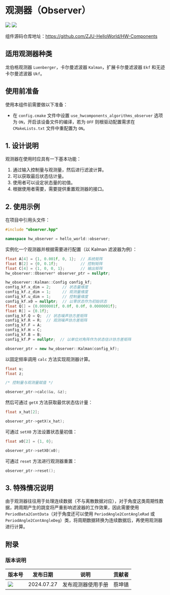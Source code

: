 # 观测器（Observer）

<img src = "https://img.shields.io/badge/version-1.0.0-green"> <sp> <img src = "https://img.shields.io/badge/author-Caikunzhen-lightgrey">

组件源码仓库地址：<https://github.com/ZJU-HelloWorld/HW-Components>

## 适用观测器种类

龙伯格观测器 `Luenberger`，卡尔曼滤波器 `Kalman`，扩展卡尔曼滤波器 `Ekf` 和无迹卡尔曼滤波器 `Ukf`。

## 使用前准备

使用本组件前需要做以下准备：

* 在 `config.cmake` 文件中设置 `use_hwcomponents_algorithms_observer` 选项为 `ON`，开启该设备文件的编译，若为 `OFF` 则根驱动配置需求在 `CMakeLists.txt` 文件中重配置为 `ON`。

## 1. 设计说明

观测器在使用时应具有一下基本功能：

1. 通过输入控制量与观测量，然后进行滤波计算。
2. 可以获取最后状态估计量。
3. 使用者可以设定状态量的初值。
4. 根据使用者需要，需要提供重置观测器的接口。

## 2. 使用示例

在项目中引用头文件：

```cpp
#include "observer.hpp"

namespace hw_observer = hello_world::observer;
```

实例化一个观测器并根据需要进行配置（以 Kalman 滤波器为例）：

```cpp
float A[4] = {1, 0.001f, 0, 1};  // 系统矩阵
float B[2] = {0, 0.1f};          // 控制矩阵
float C[4] = {1, 0, 0, 1};       // 输出矩阵
hw_observer::Observer* observer_ptr = nullptr;

hw_observer::Kalman::Config config_kf;
config_kf.x_dim = 2;     // 状态量维度
config_kf.z_dim = 1;     // 观测量维度
config_kf.u_dim = 1;     // 控制量维度
config_kf.x0 = nullptr;  // 以零状态作为初始状态
float Q[] = {0.0000001f, 0.0f, 0.0f, 0.0000001f};
float R[] = {0.1f};
config_kf.Q = Q;  // 状态噪声协方差矩阵
config_kf.R = R;  // 观测噪声协方差矩阵
config_kf.F = A;
config_kf.H = C;
config_kf.B = B;
config_kf.P = nullptr;  // 以单位对角阵作为状态估计协方差矩阵

observer_ptr = new hw_observer::Kalman(config_kf);
```

以固定频率调用 `calc` 方法实现观测器计算。

```cpp
float u;
float z;

/* 控制量与观测量赋值 */

observer_ptr->calc(&u, &z);
```

然后可通过 `getX` 方法获取最优状态估计量：

```cpp
float x_hat[2];

observer_ptr->getX(x_hat);
```

可通过 `setX0` 方法设置状态量初值：

```cpp
float x0[2] = {1, 0};

observer_ptr->setX0(x0);
```

可通过 `reset` 方法进行观测器重置：

```cpp
observer_ptr->reset();
```

## 3. 特殊情况说明

由于观测器往往用于处理连续数据（不与离散数据对应），对于角度这类周期性数据，跨周期产生的跳变将严重影响滤波器的工作效果，因此需要使用 `PeriodData2ContData`（对于角度还可以使用 `PeriodAngle2ContAngleRad` 或 `PeriodAngle2ContAngleDeg`）类，将周期数据转换为连续数据后，再使用观测器进行计算。


## 附录

### 版本说明

| 版本号                                                         | 发布日期   | 说明               | 贡献者 |
| -------------------------------------------------------------- | ---------- | ------------------ | ------ |
| <img src = "https://img.shields.io/badge/version-1.0.0-green"> | 2024.07.27 | 发布观测器使用手册 | 蔡坤镇 |